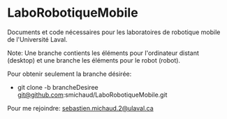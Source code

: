 # LaboRobotiqueMobile
Documents et code nécessaires pour les laboratoires de robotique mobile de l'Université Laval.

Note: Une branche contients les éléments pour l'ordinateur distant (desktop) et une branche les éléments pour le robot (robot).

Pour obtenir seulement la branche désirée:
- git clone -b brancheDesiree git@github.com:smichaud/LaboRobotiqueMobile.git

Pour me rejoindre: sebastien.michaud.2@ulaval.ca
